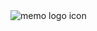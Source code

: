 
  <img alt="memo logo icon " src="https://res.cloudinary.com/dpauzjusi/image/upload/v1708767660/MEMO_logo_qxmtsm.ico">

